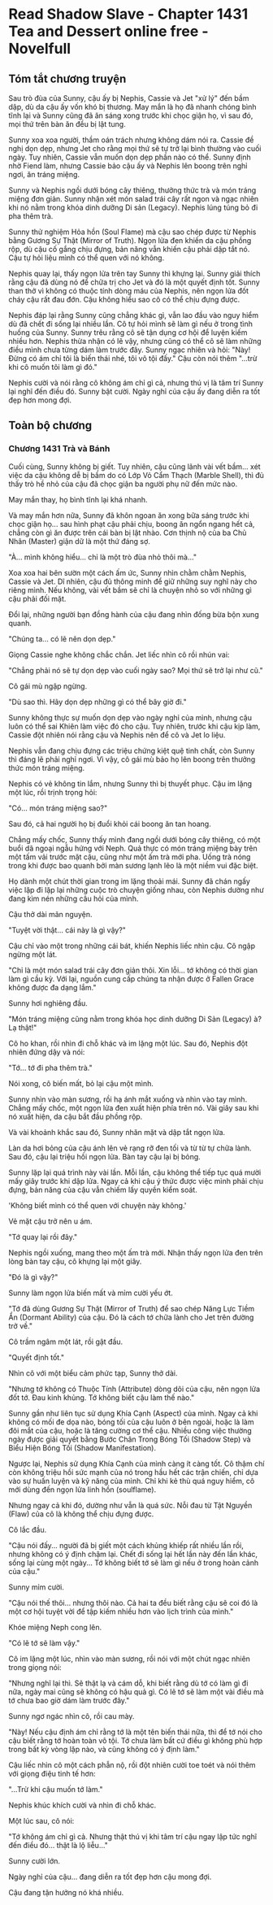 # Read Shadow Slave - Chapter 1431 Tea and Dessert online free - Novelfull

## Tóm tắt chương truyện

Sau trò đùa của Sunny, cậu ấy bị Nephis, Cassie và Jet "xử lý" đến bầm dập, dù da cậu ấy vốn khó bị thương. May mắn là họ đã nhanh chóng bình tĩnh lại và Sunny cũng đã ăn sáng xong trước khi chọc giận họ, vì sau đó, mọi thứ trên bàn ăn đều bị lật tung.

Sunny xoa xoa người, thầm oán trách nhưng không dám nói ra. Cassie đề nghị dọn dẹp, nhưng Jet cho rằng mọi thứ sẽ tự trở lại bình thường vào cuối ngày. Tuy nhiên, Cassie vẫn muốn dọn dẹp phần nào có thể. Sunny định nhờ Fiend làm, nhưng Cassie bảo cậu ấy và Nephis lên boong trên nghỉ ngơi, ăn tráng miệng.

Sunny và Nephis ngồi dưới bóng cây thiêng, thưởng thức trà và món tráng miệng đơn giản. Sunny nhận xét món salad trái cây rất ngon và ngạc nhiên khi nó nằm trong khóa dinh dưỡng Di sản (Legacy). Nephis lúng túng bỏ đi pha thêm trà.

Sunny thử nghiệm Hỏa hồn (Soul Flame) mà cậu sao chép được từ Nephis bằng Gương Sự Thật (Mirror of Truth). Ngọn lửa đen khiến da cậu phồng rộp, dù cậu cố gắng chịu đựng, bản năng vẫn khiến cậu phải dập tắt nó. Cậu tự hỏi liệu mình có thể quen với nó không.

Nephis quay lại, thấy ngọn lửa trên tay Sunny thì khựng lại. Sunny giải thích rằng cậu đã dùng nó để chữa trị cho Jet và đó là một quyết định tốt. Sunny than thở vì không có thuộc tính dòng máu của Nephis, nên ngọn lửa đốt cháy cậu rất đau đớn. Cậu không hiểu sao cô có thể chịu đựng được.

Nephis đáp lại rằng Sunny cũng chẳng khác gì, vẫn lao đầu vào nguy hiểm dù đã chết đi sống lại nhiều lần. Cô tự hỏi mình sẽ làm gì nếu ở trong tình huống của Sunny. Sunny trêu rằng cô sẽ tận dụng cơ hội để luyện kiếm nhiều hơn. Nephis thừa nhận có lẽ vậy, nhưng cũng có thể cô sẽ làm những điều mình chưa từng dám làm trước đây. Sunny ngạc nhiên và hỏi: "Này! Đừng có ám chỉ tôi là biến thái nhé, tôi vô tội đấy." Cậu còn nói thêm "...trừ khi cô muốn tôi làm gì đó."

Nephis cười và nói rằng cô không ám chỉ gì cả, nhưng thú vị là tâm trí Sunny lại nghĩ đến điều đó. Sunny bật cười. Ngày nghỉ của cậu ấy đang diễn ra tốt đẹp hơn mong đợi.

## Toàn bộ chương

### Chương 1431 Trà và Bánh

Cuối cùng, Sunny không bị giết. Tuy nhiên, cậu cũng lãnh vài vết bầm... xét việc da cậu không dễ bị bầm do có Lớp Vỏ Cẩm Thạch (Marble Shell), thì đủ thấy trò hề nhỏ của cậu đã chọc giận ba người phụ nữ đến mức nào.

May mắn thay, họ bình tĩnh lại khá nhanh.

Và may mắn hơn nữa, Sunny đã khôn ngoan ăn xong bữa sáng trước khi chọc giận họ... sau hình phạt cậu phải chịu, boong ăn ngổn ngang hết cả, chẳng còn gì ăn được trên cái bàn bị lật nhào. Cơn thịnh nộ của ba Chủ Nhân (Master) giận dữ là một thứ đáng sợ.

"À... mình không hiểu... chỉ là một trò đùa nhỏ thôi mà..."

Xoa xoa hai bên sườn một cách ấm ức, Sunny nhìn chằm chằm Nephis, Cassie và Jet. Dĩ nhiên, cậu đủ thông minh để giữ những suy nghĩ này cho riêng mình. Nếu không, vài vết bầm sẽ chỉ là chuyện nhỏ so với những gì cậu phải đối mặt.

Đổi lại, những người bạn đồng hành của cậu đang nhìn đống bừa bộn xung quanh.

"Chúng ta... có lẽ nên dọn dẹp."

Giọng Cassie nghe không chắc chắn. Jet liếc nhìn cô rồi nhún vai:

"Chẳng phải nó sẽ tự dọn dẹp vào cuối ngày sao? Mọi thứ sẽ trở lại như cũ."

Cô gái mù ngập ngừng.

"Dù sao thì. Hãy dọn dẹp những gì có thể bây giờ đi."

Sunny không thực sự muốn dọn dẹp vào ngày nghỉ của mình, nhưng cậu luôn có thể sai Khiên làm việc đó cho cậu. Tuy nhiên, trước khi cậu kịp làm, Cassie đột nhiên nói rằng cậu và Nephis nên để cô và Jet lo liệu.

Nephis vẫn đang chịu đựng các triệu chứng kiệt quệ tinh chất, còn Sunny thì đáng lẽ phải nghỉ ngơi. Vì vậy, cô gái mù bảo họ lên boong trên thưởng thức món tráng miệng.

Nephis có vẻ không tin lắm, nhưng Sunny thì bị thuyết phục. Cậu im lặng một lúc, rồi trịnh trọng hỏi:

"Có... món tráng miệng sao?"

Sau đó, cả hai người họ bị đuổi khỏi cái boong ăn tan hoang.

Chẳng mấy chốc, Sunny thấy mình đang ngồi dưới bóng cây thiêng, có một buổi dã ngoại ngẫu hứng với Neph. Quả thực có món tráng miệng bày trên một tấm vải trước mặt cậu, cũng như một ấm trà mới pha. Uống trà nóng trong khi được bao quanh bởi màn sương lạnh lẽo là một niềm vui đặc biệt.

Họ dành một chút thời gian trong im lặng thoải mái. Sunny đã chán ngấy việc lặp đi lặp lại những cuộc trò chuyện giống nhau, còn Nephis dường như đang kìm nén những câu hỏi của mình.

Cậu thở dài mãn nguyện.

"Tuyệt vời thật... cái này là gì vậy?"

Cậu chỉ vào một trong những cái bát, khiến Nephis liếc nhìn cậu. Cô ngập ngừng một lát.

"Chỉ là một món salad trái cây đơn giản thôi. Xin lỗi... tớ không có thời gian làm gì cầu kỳ. Với lại, nguồn cung cấp chúng ta nhận được ở Fallen Grace không được đa dạng lắm."

Sunny hơi nghiêng đầu.

"Món tráng miệng cũng nằm trong khóa học dinh dưỡng Di Sản (Legacy) à? Lạ thật!"

Cô ho khan, rồi nhìn đi chỗ khác và im lặng một lúc. Sau đó, Nephis đột nhiên đứng dậy và nói:

"Tớ... tớ đi pha thêm trà."

Nói xong, cô biến mất, bỏ lại cậu một mình.

Sunny nhìn vào màn sương, rồi hạ ánh mắt xuống và nhìn vào tay mình. Chẳng mấy chốc, một ngọn lửa đen xuất hiện phía trên nó. Vài giây sau khi nó xuất hiện, da cậu bắt đầu phồng rộp.

Và vài khoảnh khắc sau đó, Sunny nhăn mặt và dập tắt ngọn lửa.

Làn da hơi bỏng của cậu ánh lên vẻ rạng rỡ đen tối và từ từ tự chữa lành. Sau đó, cậu lại triệu hồi ngọn lửa. Bàn tay cậu lại bị bỏng.

Sunny lặp lại quá trình này vài lần. Mỗi lần, cậu không thể tiếp tục quá mười mấy giây trước khi dập lửa. Ngay cả khi cậu ý thức được việc mình phải chịu đựng, bản năng của cậu vẫn chiếm lấy quyền kiểm soát.

'Không biết mình có thể quen với chuyện này không.'

Vẻ mặt cậu trở nên u ám.

"Tớ quay lại rồi đây."

Nephis ngồi xuống, mang theo một ấm trà mới. Nhận thấy ngọn lửa đen trên lòng bàn tay cậu, cô khựng lại một giây.

"Đó là gì vậy?"

Sunny làm ngọn lửa biến mất và mỉm cười yếu ớt.

"Tớ đã dùng Gương Sự Thật (Mirror of Truth) để sao chép Năng Lực Tiềm Ẩn (Dormant Ability) của cậu. Đó là cách tớ chữa lành cho Jet trên đường trở về."

Cô trầm ngâm một lát, rồi gật đầu.

"Quyết định tốt."

Nhìn cô với một biểu cảm phức tạp, Sunny thở dài.

"Nhưng tớ không có Thuộc Tính (Attribute) dòng dõi của cậu, nên ngọn lửa đốt tớ. Đau kinh khủng. Tớ không biết cậu làm thế nào."

Sunny gần như liên tục sử dụng Khía Cạnh (Aspect) của mình. Ngay cả khi không có mối đe dọa nào, bóng tối của cậu luôn ở bên ngoài, hoặc là làm đôi mắt của cậu, hoặc là tăng cường cơ thể cậu. Nhiều công việc thường ngày được giải quyết bằng Bước Chân Trong Bóng Tối (Shadow Step) và Biểu Hiện Bóng Tối (Shadow Manifestation).

Ngược lại, Nephis sử dụng Khía Cạnh của mình càng ít càng tốt. Cô thậm chí còn không triệu hồi sức mạnh của nó trong hầu hết các trận chiến, chỉ dựa vào sự huấn luyện và kỹ năng của mình. Chỉ khi kẻ thù quá nguy hiểm, cô mới dùng đến ngọn lửa linh hồn (soulflame).

Nhưng ngay cả khi đó, dường như vẫn là quá sức. Nỗi đau từ Tật Nguyền (Flaw) của cô là không thể chịu đựng được.

Cô lắc đầu.

"Cậu nói đấy... người đã bị giết một cách khủng khiếp rất nhiều lần rồi, nhưng không có ý định chậm lại. Chết đi sống lại hết lần này đến lần khác, sống lại cùng một ngày... Tớ không biết tớ sẽ làm gì nếu ở trong hoàn cảnh của cậu."

Sunny mỉm cười.

"Cậu nói thế thôi... nhưng thôi nào. Cả hai ta đều biết rằng cậu sẽ coi đó là một cơ hội tuyệt vời để tập kiếm nhiều hơn vào lịch trình của mình."

Khóe miệng Neph cong lên.

"Có lẽ tớ sẽ làm vậy."

Cô im lặng một lúc, nhìn vào màn sương, rồi nói với một chút ngạc nhiên trong giọng nói:

"Nhưng nghĩ lại thì. Sẽ thật lạ và cám dỗ, khi biết rằng dù tớ có làm gì đi nữa, ngày mai cũng sẽ không có hậu quả gì. Có lẽ tớ sẽ làm một vài điều mà tớ chưa bao giờ dám làm trước đây."

Sunny ngơ ngác nhìn cô, rồi cau mày.

"Này! Nếu cậu định ám chỉ rằng tớ là một tên biến thái nữa, thì để tớ nói cho cậu biết rằng tớ hoàn toàn vô tội. Tớ chưa làm bất cứ điều gì không phù hợp trong bất kỳ vòng lặp nào, và cũng không có ý định làm."

Cậu liếc nhìn cô một cách phẫn nộ, rồi đột nhiên cười toe toét và nói thêm với giọng điệu tinh tế hơn:

"...Trừ khi cậu muốn tớ làm."

Nephis khúc khích cười và nhìn đi chỗ khác.

Một lúc sau, cô nói:

"Tớ không ám chỉ gì cả. Nhưng thật thú vị khi tâm trí cậu ngay lập tức nghĩ đến điều đó... thật là lộ liễu..."

Sunny cười lớn.

Ngày nghỉ của cậu... đang diễn ra tốt đẹp hơn cậu mong đợi.

Cậu đang tận hưởng nó khá nhiều.